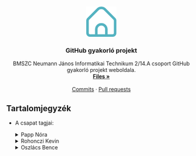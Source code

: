 <!-- Project logo -->
<br />
<div align="center">
  <a href="https://github.com/nora-papp/github_practice_project">
    <img src="resources/home.png" alt="Logo" width="80" height="80">
  </a>

  <h3 align="center">GitHub gyakorló projekt</h3>

  <p align="center">
    BMSZC Neumann János Informatikai Technikum 2/14.A csoport GitHub gyakorló projekt weboldala.
    <br />
    <a href="https://github.com/nora-papp/github_practice_project?search=1"><strong>Files »</strong></a>
    <br />
    <br />
   <a href="https://github.com/nora-papp/github_practice_project/commits/main">Commits</a>
    ·
    <a href="https://github.com/nora-papp/github_practice_project/pulls">Pull requests</a>
  </p>
</div>

<!-- Table of contents -->

## Tartalomjegyzék

  <ul>
    <li>
      <p>A csapat tagjai:</p>
      <details>
        <summary>Papp Nóra</summary>
            <a href="https://github.com/nora-papp/github_practice_project/blob/main/pn/index.html">Főoldal</a>
             ·
             <a href="https://github.com/nora-papp/github_practice_project/blob/main/pn/style_index.css">CSS</a>
            <br />
            <a href="https://github.com/nora-papp/github_practice_project/blob/main/pn/personal_pn.html">Papp Nóra oldala</a>
             ·
             <a href="https://github.com/nora-papp/github_practice_project/blob/main/pn/style_pn.css">CSS</a>
      </details>
      <details>
        <summary>Rohonczi Kevin</summary>
            <a href="https://github.com/nora-papp/github_practice_project/blob/main/rk/dhcp.html">DHCP</a>
             ·
             <a href="https://github.com/nora-papp/github_practice_project/blob/main/rk/style_dhcp.css">CSS</a>
            <br />
            <a href="https://github.com/nora-papp/github_practice_project/blob/main/rk/personal_rk.html">Rohonczi Kevin oldala</a>
             ·
             <a href="https://github.com/nora-papp/github_practice_project/blob/main/rk/style_rk.css">CSS</a>
      </details>
      <details>
        <summary>Oszlács Bence</summary>
            <a href="https://github.com/nora-papp/github_practice_project/blob/main/ob/osi_model.html">OSI modell</a>
             ·
             <a href="https://github.com/nora-papp/github_practice_project/blob/main/ob/style_ob.css">CSS</a>
            <br />
            <a href="https://github.com/nora-papp/github_practice_project/blob/main/ob/personal_ob.html">Oszlács Bence oldala</a>
             ·
             <a href="https://github.com/nora-papp/github_practice_project/blob/main/ob/style_ob.css">CSS</a>
      </details>
    </li>
   </ul>

##
